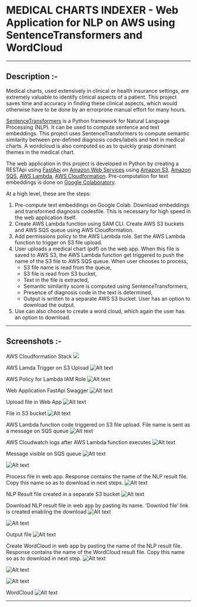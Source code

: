 # MEDICAL CHARTS INDEXER - Web Application for NLP on AWS using SentenceTransformers and WordCloud

***

## Description :-

Medical charts, used extensively in clinical or health insurance settings, are extremely valuable to identify clinical aspects of a patient. This project saves time and accuracy in finding these clinical aspects, which would otherwise have to be done by an errorprone manual effort for many hours.

<a href="https://www.sbert.net/">SentenceTransformers</a> is a Python framework for Natural Language Processing (NLP). It can be used to compute sentence and text embeddings. This project uses SentenceTransformers to compute semantic similarity between pre-defined diagnosis codes/labels and text in medical charts. A wordcloud is also computed so as to quickly grasp dominant themes in the medical chart.

The web application in this project is developed in Python by creating a RESTApi using <a href="https://fastapi.tiangolo.com/">FastApi</a> on <a href="https://aws.amazon.com/">Amazon Web Services</a> using <a href="https://aws.amazon.com/s3/?nc2=h_ql_prod_st_s3">Amazon S3</a>, <a href="https://aws.amazon.com/sqs/?nc2=h_ql_prod_ap_sqs">Amazon SQS</a>, <a href="https://aws.amazon.com/lambda/?nc2=h_ql_prod_fs_lbd">AWS Lambda</a>, <a href="https://aws.amazon.com/cloudformation/">AWS Cloudformation</a>. Pre-computation for text embeddings is done on <a href="https://colab.research.google.com">Google Colaboratory</a>. 

At a high level, these are the steps:

1. Pre-compute text embeddings on Google Colab. Download embeddings and transformed diagnosis codesfile. This is necessary for high speed in the web application itself.
2. Create AWS Lambda function using SAM CLI. Create AWS S3 buckets and AWS SQS queue using AWS Cloudformation.
3. Add permissions policy to the AWS Lambda role. Set the AWS Lambda function to trigger on S3 file upload. 
4. User uploads a medical chart (pdf) on the web app. When this file is saved to AWS S3, the AWS Lambda function get triggered to push the name of the S3 file to AWS SQS queue. When user chooses to process, 
    * S3 file name is read from the queue, 
    * S3 file is read from S3 bucket,
    * Text in the file is extracted, 
    * Semantic similarity score is computed using SentenceTransformers,
    * Presence of diagnosis code in the text is determined,
    * Output is written to a separate AWS S3 bucket. User has an option to download the output.
5. Use can also choose to create a word cloud, which again the user has an option to download.

***

## Screenshots :-
AWS Cloudformation Stack
![](screenshots/01-cloudformation-stacks.png)

AWS Lamda Trigger on S3 Upload
![Alt text](screenshots/01-lambda-1-trigger-on-s3-upload.png)

AWS Policy for Lambda IAM Role
![Alt text](screenshots/01-lambda-2-policy-for-iam-role.png)

Web Application FastApi Swagger
![Alt text](screenshots/02-fastapiswagger.png)

Upload file in Web App
![Alt text](screenshots/03-upload-in-webapp.png)

File in S3 bucket
![Alt text](screenshots/04-s3-file-in-bucket.png)

AWS Lambda function code triggered on S3 file upload. File name is sent as a message on SQS queue
![Alt text](screenshots/04-s3-triggered-lambda-code.png)

AWS Cloudwatch logs after AWS Lambda function executes
![Alt text](screenshots/05-cloudwatch-logs.png)

Message visible on SQS queue
![Alt text](screenshots/06-sqs-message-1.png)

![Alt text](screenshots/06-sqs-message-2.png)

Process file in web app. Response contains the name of the NLP result file. Copy this name so as to download in next steps.
![Alt text](screenshots/07-process-file-in-webapp.png)

NLP Result file created in a separate S3 bucket
![Alt text](screenshots/08-output-in-separate-s3-bucket.png)

Download NLP result file in web app by pasting its name. 'Downlod file' link is created enabling the download
![Alt text](screenshots/09-download-nlpresult-in-webapp-1.png)

![Alt text](screenshots/09-download-nlpresult-in-webapp-2.png)

Output file
![Alt text](screenshots/10-downloaded-nlpresult.png)

Create WordCloud in web app by pasting the name of the NLP result file. Response contains the name of the WordCloud result file. Copy this name so as to download in next step.
![Alt text](screenshots/11-create-wordcloud-in-webapp.png)

![Alt text](screenshots/12-download-wordcloud-in-webapp-1.png)

![Alt text](screenshots/12-download-wordcloud-in-webapp-2.png)

WordCloud
![Alt text](screenshots/13-wordcloud.png)

***